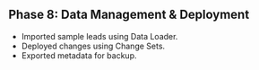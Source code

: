 ## Phase 8: Data Management & Deployment
- Imported sample leads using Data Loader.
- Deployed changes using Change Sets.
- Exported metadata for backup.